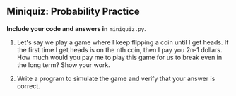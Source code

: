 ## Miniquiz: Probability Practice

**Include your code and answers in** `miniquiz.py`.

1. Let's say we play a game where I keep flipping a coin until I get heads.
   If the first time I get heads is on the nth coin, then I pay you 2n-1 dollars.
   How much would you pay me to play this game for us to break even in the
   long term? Show your work.

2. Write a program to simulate the game and verify that your answer is correct.
